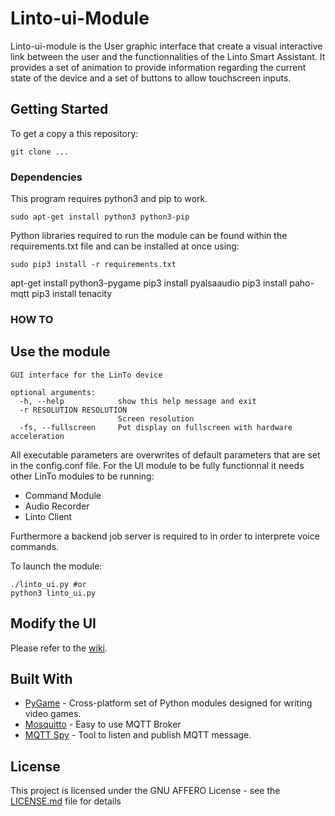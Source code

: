 # Linto-ui-Module

Linto-ui-module is the User graphic interface that create a visual interactive link between the user and the functionnalities of the Linto Smart Assistant.
It provides a set of animation to provide information regarding the current state of the device and a set of buttons to allow touchscreen inputs.  

## Getting Started

To get a copy a this repository:
```
git clone ...
```

### Dependencies

This program requires python3 and pip to work.
```
sudo apt-get install python3 python3-pip
```
Python libraries required to run the module can be found within the requirements.txt file and can be installed at once using:
```
sudo pip3 install -r requirements.txt
```

apt-get install python3-pygame
pip3 install pyalsaaudio
pip3 install paho-mqtt
pip3 install tenacity

### HOW TO
## Use the module
```
GUI interface for the LinTo device

optional arguments:
  -h, --help            show this help message and exit
  -r RESOLUTION RESOLUTION
                        Screen resolution
  -fs, --fullscreen     Put display on fullscreen with hardware acceleration
```
All executable parameters are overwrites of default parameters that are set in the config.conf file.
For the UI module to be fully functionnal it needs other LinTo modules to be running:
* Command Module 
* Audio Recorder
* Linto Client

Furthermore a backend job server is required to in order to interprete voice commands. 

To launch the module:
```
./linto_ui.py #or
python3 linto_ui.py
```

## Modify the UI
Please refer to the [wiki]().


## Built With

* [PyGame](https://www.pygame.org/) - Cross-platform set of Python modules designed for writing video games.
* [Mosquitto](https://mosquitto.org/) - Easy to use MQTT Broker
* [MQTT Spy](https://github.com/eclipse/paho.mqtt-spy) - Tool to listen and publish MQTT message. 


## License

This project is licensed under the GNU AFFERO License - see the [LICENSE.md](LICENSE.md) file for details

